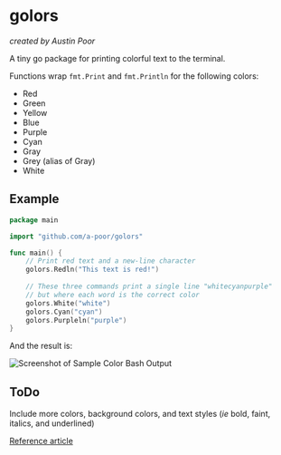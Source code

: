 # golors

_created by Austin Poor_

A tiny go package for printing colorful text to the terminal.

Functions wrap `fmt.Print` and `fmt.Println` for the following colors:

* Red
* Green
* Yellow
* Blue
* Purple
* Cyan
* Gray
* Grey (alias of Gray)
* White

## Example

```go
package main

import "github.com/a-poor/golors"

func main() {
    // Print red text and a new-line character
    golors.Redln("This text is red!")
    
    // These three commands print a single line "whitecyanpurple"
    // but where each word is the correct color
    golors.White("white")
    golors.Cyan("cyan")
    golors.Purpleln("purple")
}
```

And the result is:

![Screenshot of Sample Color Bash Output](example-output.png![img.png](img.png))

## ToDo

Include more colors, background colors, and text styles (_ie_ bold, faint, italics, and underlined)

[Reference article](https://dev.to/ifenna__/adding-colors-to-bash-scripts-48g4)


